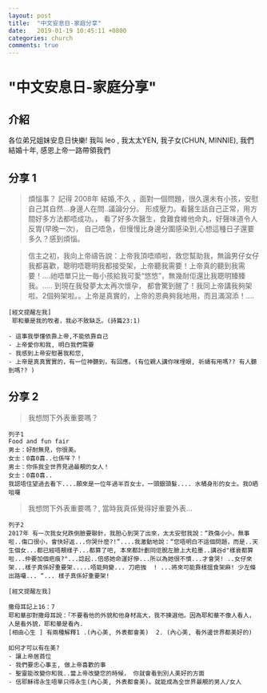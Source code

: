 ```yaml
---
layout: post
title:  "中文安息日-家庭分享"
date:   2019-01-19 10:45:11 +0800
categories: church
comments: true
---
```


# "中文安息日-家庭分享"

## 介紹
各位弟兄姐妹安息日快樂! 我叫 leo , 我太太YEN, 我子女(CHUN, MINNIE),  我們結婚十年, 感恩上帝一路帶領我們

## 分享 1

>煩惱事？ 記得 2008年 結婚,不久 ，面對一個問題，很久還未有小孩，安慰自己其自然...身邊人在問..議論分分。
形成壓力。看醫生話自己正常，用方間好多方法都唔成功。，
看了好多次醫生，食難食維他命丸，好聲味道令人反胃(早晚一次)，
自己唔急，但慢慢比身邊分圍感染到,心想這種日子還要多久？感到煩惱。 

>信主之初，我向上帝禱告說：上帝我頂唔順啦，救您幫助我，無論男仔女仔我都喜歡，聰明唔聰明我都接受架，上帝聽我需要！上帝真的聽到我需要！....祂唔單只比一毎小孩給我可愛“悠悠”，無幾耐佢還比我聰明臻臻我。..... 到現在我發夢太太再次懷孕， 都會驚到醒了！我同上帝講我夠架啦。2個夠架啦。。上帝是真實的，上帝的恩典夠我地用，而且滿瀉添！....

~~~
[經文提醒左我]
 耶和華是我的牧者，我必不致缺乏。(詩篇23:1)

- 這事我學懂依靠上帝,不能依靠自己
- 上帝愛你和我, 明白我們需要
- 我感到上帝安慰著我和您,
- 上帝是真真實實的，有一位神聽到，有回應。(有位親人講你咪埋眼, 祈禱有用嗎?? 有人聽到嗎?? )
~~~


## 分享 2
>我想問下外表重要嗎？

~~~
列子1
Food and fun fair 
男士：好耐無見，你很美。
女士：0喜0喜..乜係咩？！
男士：你係我全世界見過最靚的女人！
女士：0喜0喜..
我認唔住望過去看下....願來是一位年過半百女士，一頭銀頭髮.... 水桶身形的女士。我O晒咀囉
~~~

>我想問下外表重要嗎？, 當時我真係覺得好重要外表...

~~~
列子2
2017年 有一次我女兒跌倒臉要聯針，我胆心到哭了出來，太太安慰我說：“跌傷小小，無事啦..傷口很小，會快好返...你哭什麼?!”....我激動地說：“您唔明白不這個問題，而是..天生個女...都已經唔靚樣子...都算了吧, 本來都計劃同佢脫左臉上大粒墨..講谷d"樣衰都算啦...仲要加個疤痕?"...諗起..倍感她命運好慘...所以為她很不憤...才會哭! ..女仔來架...樣子真係好重要架.....唔能夠變... 刀疤強  ! ...將來可能靠樣搵食架麻! 少左條出路囉... “... 樣子真係好重要架!
~~~

~~~
[經文提醒左我]

撒母耳記上16：7
耶和華卻對撒母耳說：「不要看他的外貌和他身材高大，我不揀選他。因為耶和華不像人看人，人是看外貌，耶和華是看內.
[相由心生 ] 有兩種解釋1 .(內心美, 外表都會美)  2. (內心美, 看外邊世界都美好的)

如何才可以有在美?
- 讓上帝居首位
- 我們要忠心事主, 做上帝喜歡的事
- 聖靈能改變你和我..當上帝改變您的時候， 你就會看到別人美好的方面
- 信耶穌得永生唔單只得永生(內心美, 外表都會美)。就能成為全世界最靚的男人/女人
~~~


